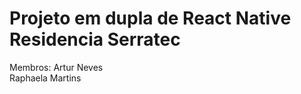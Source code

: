 # Projeto em dupla de React Native Residencia Serratec

Membros: Artur Neves<br>
         Raphaela Martins
